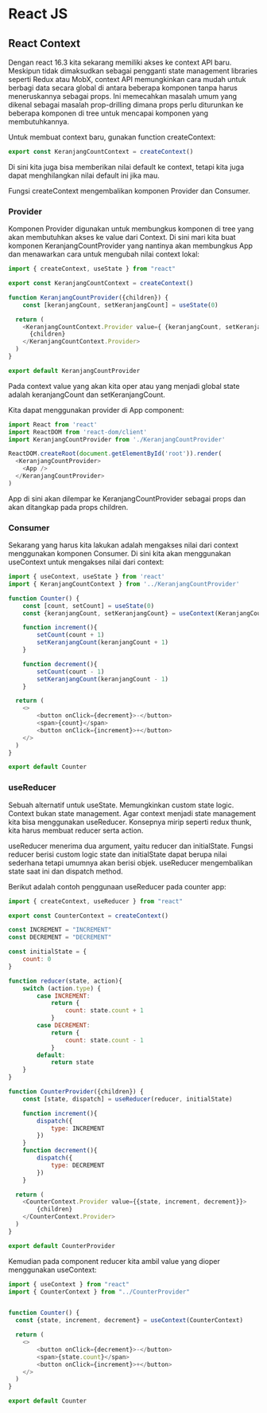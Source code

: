 # React JS

## React Context
Dengan react 16.3 kita sekarang memiliki akses ke context API baru. Meskipun tidak dimaksudkan sebagai pengganti state management libraries seperti Redux atau MobX, context API memungkinkan cara mudah untuk berbagi data secara global di antara beberapa komponen tanpa harus meneruskannya sebagai props. Ini memecahkan masalah umum yang dikenal sebagai masalah prop-drilling dimana props perlu diturunkan ke beberapa komponen di tree untuk mencapai komponen yang membutuhkannya.

Untuk membuat context baru, gunakan function createContext:
```javascript
export const KeranjangCountContext = createContext()
```
Di sini kita juga bisa memberikan nilai default ke context, tetapi kita juga dapat menghilangkan nilai default ini jika mau. 

Fungsi createContext mengembalikan komponen Provider dan Consumer.

### Provider
Komponen Provider digunakan untuk membungkus komponen di tree yang akan membutuhkan akses ke value dari Context. Di sini mari kita buat komponen KeranjangCountProvider yang nantinya akan membungkus App dan menawarkan cara untuk mengubah nilai context lokal:
```javascript
import { createContext, useState } from "react"

export const KeranjangCountContext = createContext()

function KeranjangCountProvider({children}) {
    const [keranjangCount, setKeranjangCount] = useState(0)

  return (
    <KeranjangCountContext.Provider value={ {keranjangCount, setKeranjangCount} }>
      {children}
    </KeranjangCountContext.Provider>
  )
}

export default KeranjangCountProvider
```
Pada context value yang akan kita oper atau yang menjadi global state adalah keranjangCount dan setKeranjangCount.

Kita dapat menggunakan provider di App component:
```javascript
import React from 'react'
import ReactDOM from 'react-dom/client'
import KeranjangCountProvider from './KeranjangCountProvider'

ReactDOM.createRoot(document.getElementById('root')).render(
  <KeranjangCountProvider>
    <App />
  </KeranjangCountProvider>
)
```
App di sini akan dilempar ke KeranjangCountProvider sebagai props dan akan ditangkap pada props children.

### Consumer
Sekarang yang harus kita lakukan adalah mengakses nilai dari context menggunakan komponen Consumer. Di sini kita akan menggunakan useContext untuk mengakses nilai dari context:
```javascript
import { useContext, useState } from 'react'
import { KeranjangCountContext } from '../KeranjangCountProvider'

function Counter() {
    const [count, setCount] = useState(0)
    const {keranjangCount, setKeranjangCount} = useContext(KeranjangCountContext)

    function increment(){
        setCount(count + 1)
        setKeranjangCount(keranjangCount + 1)
    }

    function decrement(){
        setCount(count - 1)
        setKeranjangCount(keranjangCount - 1)
    }

  return (
    <>
        <button onClick={decrement}>-</button>
        <span>{count}</span>
        <button onClick={increment}>+</button>
    </>
  )
}

export default Counter
```

### useReducer
Sebuah alternatif untuk useState. Memungkinkan custom state logic. Context bukan state management. Agar context menjadi state management kita bisa menggunakan useReducer. Konsepnya mirip seperti redux thunk, kita harus membuat reducer serta action.

useReducer menerima dua argument, yaitu reducer dan initialState. Fungsi reducer berisi custom logic state dan initialState dapat berupa nilai sederhana tetapi umumnya akan berisi objek. useReducer mengembalikan state saat ini dan dispatch method.

Berikut adalah contoh penggunaan useReducer pada counter app:
```javascript
import { createContext, useReducer } from "react"

export const CounterContext = createContext()

const INCREMENT = "INCREMENT"
const DECREMENT = "DECREMENT"

const initialState = {
    count: 0
}

function reducer(state, action){
    switch (action.type) {
        case INCREMENT:
            return {
                count: state.count + 1
            }
        case DECREMENT:
            return {
                count: state.count - 1
            }
        default:
            return state
    }
}

function CounterProvider({children}) {
    const [state, dispatch] = useReducer(reducer, initialState)

    function increment(){
        dispatch({
            type: INCREMENT
        })
    }
    function decrement(){
        dispatch({
            type: DECREMENT
        })
    }

  return (
    <CounterContext.Provider value={{state, increment, decrement}}>
        {children}
    </CounterContext.Provider>
  )
}

export default CounterProvider
```
Kemudian pada component reducer kita ambil value yang dioper menggunakan useContext:
```javascript
import { useContext } from "react"
import { CounterContext } from "../CounterProvider"


function Counter() {
  const {state, increment, decrement} = useContext(CounterContext)

  return (
    <>
        <button onClick={decrement}>-</button>
        <span>{state.count}</span>
        <button onClick={increment}>+</button>
    </>
  )
}

export default Counter
```